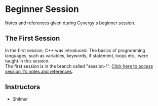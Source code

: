 # __Beginner Session__
Notes and references given during Cynergy's beginner session. <br>

## __The First Session__
In the first session, C++ was introduced. The basics of programming languages, such as variables, keywords, if statement, loops etc., were taught in this session. <br>
The first session is in the branch called "session-1". [Click here to access session 1's notes and references](https://github.com/cynergy-ruas/beginner-session/tree/session-1).

## __Instructors__
- Shikhar
